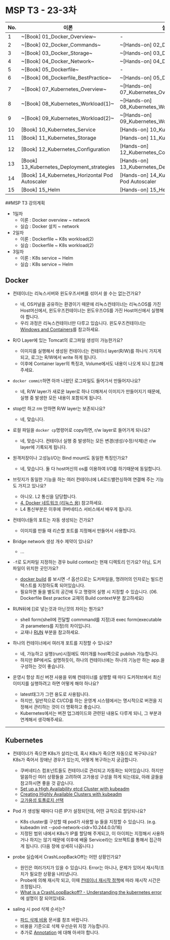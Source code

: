 # MSP T3 - 23-3차

| No. | 이론                                             | 실습                                                 |
| --- | ---------------------------------------------- | -------------------------------------------------- |
| 1   | ~[Book] 01_Docker_Overview~                      | -                                                  |
| 2   | ~[Book] 02_Docker_Commands~                      | ~[Hands-on] 02_Docker_Commands~                      |
| 3   | ~[Book] 03_Docker_Storage~                       | ~[Hands-on] 03_Docker_Storage~                       |
| 4   | ~[Book] 04_Docker_Network~                       | ~[Hands-on] 04_Docker_Network~                       |
| 5   | ~[Book] 05_Dockerfile~                           | -                                                  |
| 6   | ~[Book] 06_Dockerfile_BestPractice~              | ~[Hands-on] 05_Dockerfile~                           |
| 7   | ~[Book] 07_Kubernetes_Overview~                  | ~[Hands-on] 07_Kubernetes_Overview~                  |
| 8   | ~[Book] 08_Kubernetes_Workload(1)~               | ~[Hands-on] 08_Kubernetes_Workload(1)~               |
| 9   | ~[Book] 09_Kubernetes_Workload(2)~               | ~[Hands-on] 09_Kubernetes_Workload(2)~               |
| 10  | [Book] 10_Kubernetes_Service                   | [Hands-on] 10_Kubernetes_Service                   |
| 11  | [Book] 11_Kubernetes_Storage                   | [Hands-on] 11_Kubernetes_Storage                   |
| 12  | [Book] 12_Kubernetes_Configuration             | [Hands-on] 12_Kubernetes_Configuration             |
| 13  | [Book] 13_Kubernetes_Deployment_strategies     | [Hands-on] 13_Kubernetes_Deployment_strategies     |
| 14  | [Book] 14_Kubernetes_Horizontal Pod Autoscaler | [Hands-on] 14_Kubernetes_Horizontal Pod Autoscaler |
| 15  | [Book] 15_Helm                                 | [Hands-on] 15_Helm                                 |


##MSP T3 강의계획
- 1일차
  - 이론 : Docker overview ~ network
  - 실습 : Docker 설치 ~ network
- 2일차
  - 이론 : Dockerfile ~ K8s workload(2)
  - 실습 : Dockerfile ~ K8s workload(2)
- 3일차
  - 이론 : K8s service ~ Helm
  - 실습 : K8s service ~ Helm

## Docker

- 컨테이너는 리눅스서버와 윈도우즈서버를 섞어서 쓸 수는 없는건가요?
  - 네, OS커널을 공유하는 환경이기 때문에 리눅스컨테이너는 리눅스OS를 가진 Host머신에서, 윈도우즈컨테이너는 윈도우즈OS를 가진 Host머신에서 실행해야 합니다.
  - 우리 과정은 리눅스컨테이너만 다루고 있습니다. 윈도우즈컨테이너는 [Windows and Containers](https://docs.microsoft.com/en-us/virtualization/windowscontainers/about/)를 참고하세요.

- R/O Layer에 있는 Tomcat의 로그파일 생성이 가능한가요?
  - 이미지를 실행해서 생성된 컨테이너는 컨테이너 layer(R/W)를 하나식 가지게 되고, 로그는 R/W에서 write 하게 됩니다.
  - 이후에 Container layer의 특징과, Volume에서도 내용이 나오게 되니 참고해주세요.

- `docker commit`하면 아까 나왔던 로그파일도 들어가서 만들어지나요?
  - 네, R/W layer가 새로운 layer로 하나 더해져서 이미지가 만들어지기 때문에, 실행 중 발생한 모든 내용이 포함되게 됩니다.

- stop만 하고 rm 안하면 R/W layer는 보존되나요?
  - 네, 맞습니다.

- 로컬 파일을 `docker cp`명령어로 copy하면, r/w layer로 들어가게 되나요?
  - 네, 맞습니다. 컨테이너 실행 중 발생하는 모든 변경(생성/수정/삭제)은 r/w layer에 기록되게 됩니다.

- 원격저장이나 고성능I/O는 Bind mount도 동일한 특징인가요?
  - 네, 맞습니다. 둘 다 host머신의 os를 이용하여 I/O를 하기때문에 동일합니다.

- 브릿지가 동일한 기능을 하는 여러 컨테이너에 L4로드밸런싱하여 연결해 주는 기능도 가지고 있나요?
  - 아니오. L2 통신을 담당합니다.
  - [4. Docker 네트워크 (리눅스 용)](https://doitnow-man.tistory.com/m/183) 참고하세요.
  - L4 통신부분은 이후에 쿠버네티스 서비스에서 배우게 됩니다.

- 컨테이너들의 포트는 자동 생성되는 건가요?
  - 이미지를 만들 때 리슨할 포트를 지정해서 만들어서 사용합니다.

- Bridge network 생성 개수 제약이 있나요?
  - ...
 
- `-f`로 도커파일 지정하는 경우 build context는 현재 디렉토리 인가요? 아님, 도커파일이 위치한 곳인가요?
  - [docker build](https://docs.docker.com/engine/reference/commandline/build/) 를 보시면 -f 옵션으로는 도커파일을, 명려어의 인자로는 빌드컨텍스트를 지정하도록 되어있습니다.
  - 필요하면 둘을 별도의 공간에 두고 명령어 실행 시 지정할 수 있습니다. (06. Dockerfile Best practice 교재의 Build context부분 참고하세요)
  
- RUN뒤에 []로 넣는것과 아닌것의 차이는 뭔가요?
  - shell form(shell에 전달할 commmand를 지정)과 exec form(executable과 parameters를 지정)의 차이입니다.
  - 교재나 [RUN](https://docs.docker.com/engine/reference/builder/#run) 부분을 참고하세요.

- 하나의 컨테이너에서 여러개 포트를 지정할 수 있나요?
  - 네, 가능하고 실행(run)시점에도 여러개를 host쪽으로 publish 가능합니다.
  - 하지만 BP에서도 설명하듯이, 하나의 컨테이너에는 하나의 기능만 하는 app.을 구성하는 것이 좋습니다. 

- 운영시 항상 최신 버젼 사용을  위해 컨테이너를 실행할 때 마다 도커허브에서 최신 이미지를 실행하려고 하면 어떻게 해야 하나요?
  - latest태그가 그런 용도로 사용됩니다.
  - 하지만, 일반적으로 CI/CD를 하는 운영계 시스템에서는 명시적으로 버젼을 지정해서 관리하는 것이 더 명확하고 좋습니다.
  - Kubernetes에서는 버젼 업그레이드와 관련된 내용도 다루게 되니, 그 부분과 연계해서 생각해주세요.

---

## Kubernetes

- 컨테이너가 죽으면 K8s가 살리는데, 혹시 K8s가 죽으면 자동으로 복구되나요? K8s가 죽어서 장애난 경우가 있는지, 어떻게 복구하는지 궁금합니다.
  - 쿠버네티스 컴포넌트들도 컨테이너로 관리되고 자동화는 되어있습니다. 하지만 말씀하신 여러 상황들을 고려하여 고가용성 구성을 하게 되는데요, 아래 글들을 참고하시면 좋을 것 같습니다.
  - [Set up a High Availability etcd Cluster with kubeadm](https://kubernetes.io/docs/setup/production-environment/tools/kubeadm/setup-ha-etcd-with-kubeadm/)
  - [Creating Highly Available Clusters with kubeadm](https://kubernetes.io/docs/setup/production-environment/tools/kubeadm/high-availability/)
  - [고가용성 토폴로지 선택](https://kubernetes.io/ko/docs/setup/production-environment/tools/kubeadm/ha-topology/)

- Pod 가 생성될 때마다 다른 IP가 설정되던데, 어떤 규칙으로 할당되나요?
  - K8s cluster를 구성할 때 pod가 사용할 ip 들을 지정할 수 있습니다.  (e.g. kubeadm init --pod-network-cidr=10.244.0.0/16)
  - 지정된 범위 내에서 K8s가 IP를 할당해 주게되고, 이 아이피는 지정해서 사용하거나 하지는 않기 때문에 이후에 배울 Service라는 오브젝트를 통해서 접근하게 됩니다. (다음 장에 상세히 나옵니다.)

- probe 실습에서 CrashLoopBackOff는 어떤 상황인가요?
  - 원인은 여러가지가 있을 수 있습니다. Error는 아니나, 문제가 있어서 재시작/조치가 필요한 상황을 나타냅니다.
  - Probe에 의해 재시작 되고, 이때 [컨테이너 재시작 정책](https://kubernetes.io/ko/docs/concepts/workloads/pods/pod-lifecycle/#restart-policy)에 따라 재시작 시간은 조정됩니다.
  - [What is a CrashLoopBackoff? - Understanding the kubernetes error](https://youtu.be/iA5bMPNsj94) 에 설명이 잘 되어있네요.

- saling 시 pod 삭제 순서는?
  - [파드 삭제 비용](https://kubernetes.io/ko/docs/concepts/workloads/controllers/replicaset/#%ED%8C%8C%EB%93%9C-%EC%82%AD%EC%A0%9C-%EB%B9%84%EC%9A%A9) 문서를 참조 바랍니다.
  - 비용을 기준으로 삭제 우선순위 지정 가능합니다.
  - 추가로 [Annotation](https://kubernetes.io/ko/docs/concepts/overview/working-with-objects/annotations/) 에 대해 아셔야 합니다. 
